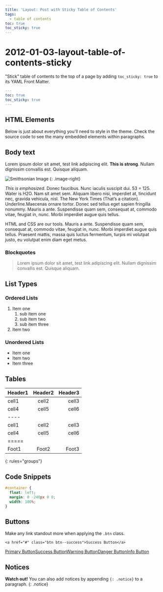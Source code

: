 ```yaml
---
title: 'Layout: Post with Sticky Table of Contents'
tags:
  - table of contents
toc: true
toc_sticky: true
---
```


# 2012-01-03-layout-table-of-contents-sticky

"Stick" table of contents to the top of a page by adding `toc_sticky: true` to its YAML Front Matter.

```yaml
---
toc: true
toc_sticky: true
---
```

## HTML Elements

Below is just about everything you'll need to style in the theme. Check the source code to see the many embedded elements within paragraphs.

## Body text

Lorem ipsum dolor sit amet, test link adipiscing elit. **This is strong**. Nullam dignissim convallis est. Quisque aliquam.

![Smithsonian Image](https://github.com/kyu9/kyu9.github.io/tree/01081fee672617b1fd167098cd49967ec08cf27b/test/_posts/%7B%7B%20site.url%20%7D%7D%7B%7B%20site.baseurl%20%7D%7D/assets/images/3953273590_704e3899d5_m.jpg) {: .image-right}

_This is emphasized_. Donec faucibus. Nunc iaculis suscipit dui. 53 = 125. Water is H2O. Nam sit amet sem. Aliquam libero nisi, imperdiet at, tincidunt nec, gravida vehicula, nisl. The New York Times \(That’s a citation\). Underline.Maecenas ornare tortor. Donec sed tellus eget sapien fringilla nonummy. Mauris a ante. Suspendisse quam sem, consequat at, commodo vitae, feugiat in, nunc. Morbi imperdiet augue quis tellus.

HTML and CSS are our tools. Mauris a ante. Suspendisse quam sem, consequat at, commodo vitae, feugiat in, nunc. Morbi imperdiet augue quis tellus. Praesent mattis, massa quis luctus fermentum, turpis mi volutpat justo, eu volutpat enim diam eget metus.

### Blockquotes

> Lorem ipsum dolor sit amet, test link adipiscing elit. Nullam dignissim convallis est. Quisque aliquam.

## List Types

### Ordered Lists

1. Item one
   1. sub item one
   2. sub item two
   3. sub item three
2. Item two

### Unordered Lists

* Item one
* Item two
* Item three

## Tables

| Header1 | Header2 | Header3 |
| :--- | :---: | ---: |
| cell1 | cell2 | cell3 |
| cell4 | cell5 | cell6 |
| ---- |  |  |
| cell1 | cell2 | cell3 |
| cell4 | cell5 | cell6 |
| ===== |  |  |
| Foot1 | Foot2 | Foot3 |

{: rules="groups"}

## Code Snippets

```css
#container {
  float: left;
  margin: 0 -240px 0 0;
  width: 100%;
}
```

## Buttons

Make any link standout more when applying the `.btn` class.

```markup
<a href="#" class="btn btn--success">Success Button</a>
```

[Primary Button](2012-01-03-layout-table-of-contents-sticky.md)[Success Button](2012-01-03-layout-table-of-contents-sticky.md)[Warning Button](2012-01-03-layout-table-of-contents-sticky.md)[Danger Button](2012-01-03-layout-table-of-contents-sticky.md)[Info Button](2012-01-03-layout-table-of-contents-sticky.md)

## Notices

**Watch out!** You can also add notices by appending `{: .notice}` to a paragraph. {: .notice}

